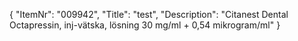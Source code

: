 {
  "ItemNr": "009942",
  "Title": "test",
  "Description": "Citanest Dental Octapressin, inj-vätska, lösning 30 mg/ml + 0,54 mikrogram/ml"
}